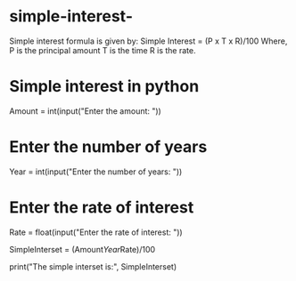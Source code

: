 # simple-interest-
Simple interest formula is given by:   Simple Interest = (P x T x R)/100   Where, P is the principal amount   T is the time    R is the rate.

# Simple interest in python

Amount = int(input("Enter the amount: "))

# Enter the number of years

Year = int(input("Enter the number of years: "))

# Enter the rate of interest

Rate = float(input("Enter the rate of interest: "))

SimpleInterset = (Amount*Year*Rate)/100

print("The simple interset is:", SimpleInterset)

